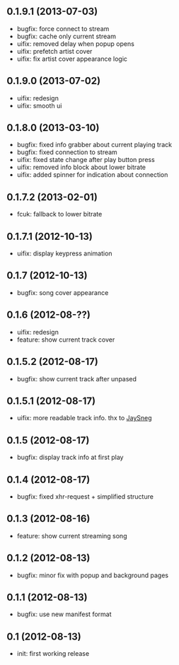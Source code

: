 ## 0.1.9.1 (2013-07-03)

  * bugfix: force connect to stream
  * bugfix: cache only current stream
  * uifix: removed delay when popup opens
  * uifix: prefetch artist cover
  * uifix: fix artist cover appearance logic

## 0.1.9.0 (2013-07-02)

  * uifix: redesign
  * uifix: smooth ui

## 0.1.8.0 (2013-03-10)

  * bugfix: fixed info grabber about current playing track
  * bugfix: fixed connection to stream
  * uifix: fixed state change after play button press
  * uifix: removed info block about lower bitrate
  * uifix: added spinner for indication about connection

## 0.1.7.2 (2013-02-01)

  * fcuk: fallback to lower bitrate

## 0.1.7.1 (2012-10-13)

  * uifix: display keypress animation

## 0.1.7 (2012-10-13)

  * bugfix: song cover appearance

## 0.1.6 (2012-08-??)
  * uifix: redesign
  * feature: show current track cover

## 0.1.5.2 (2012-08-17)

  * bugfix: show current track after unpased

## 0.1.5.1 (2012-08-17)

  * uifix: more readable track info. thx to [JaySneg](https://github.com/jaysneg)

## 0.1.5 (2012-08-17)

  * bugfix: display track info at first play

## 0.1.4 (2012-08-17)

  * bugfix: fixed xhr-request + simplified structure

## 0.1.3 (2012-08-16)

  * feature: show current streaming song

## 0.1.2 (2012-08-13)

  * bugfix: minor fix with popup and background pages

## 0.1.1 (2012-08-13)

  * bugfix: use new manifest format

## 0.1 (2012-08-13)

  * init: first working release

